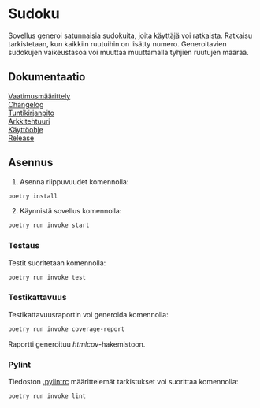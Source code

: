 # Sudoku

Sovellus generoi satunnaisia sudokuita, joita käyttäjä voi ratkaista. Ratkaisu tarkistetaan, kun kaikkiin ruutuihin on lisätty numero.
Generoitavien sudokujen vaikeustasoa voi muuttaa muuttamalla tyhjien ruutujen määrää.


## Dokumentaatio

[Vaatimusmäärittely](dokumentaatio/vaatimusmaarittely.md)  
[Changelog](dokumentaatio/changelog.md)  
[Tuntikirjanpito](dokumentaatio/tuntikirjanpito.md)  
[Arkkitehtuuri](dokumentaatio/arkkitehtuuri.md)  
[Käyttöohje](dokumentaatio/kayttoohje.md)  
[Release](https://github.com/maazjes/ohte/releases/tag/viikko5)

## Asennus

1. Asenna riippuvuudet komennolla:

```bash
poetry install
```

2. Käynnistä sovellus komennolla:

```bash
poetry run invoke start
```

### Testaus

Testit suoritetaan komennolla:

```bash
poetry run invoke test
```

### Testikattavuus

Testikattavuusraportin voi generoida komennolla:

```bash
poetry run invoke coverage-report
```

Raportti generoituu _htmlcov_-hakemistoon.

### Pylint

Tiedoston [.pylintrc](./.pylintrc) määrittelemät tarkistukset voi suorittaa komennolla:

```bash
poetry run invoke lint
```